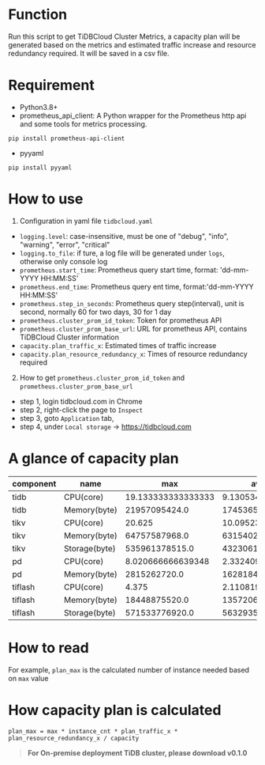 # Function
Run this script to get TiDBCloud Cluster Metrics, a capacity plan will be generated based on the metrics and estimated traffic increase and resource redundancy required.
It will be saved in a csv file.


# Requirement
- Python3.8+
- prometheus_api_client: A Python wrapper for the Prometheus http api and some tools for metrics processing.
```shell
pip install prometheus-api-client
```
- pyyaml
```shell
pip install pyyaml
```

# How to use
1. Configuration in yaml file `tidbcloud.yaml` 
- `logging.level`: case-insensitive, must be one of "debug", "info", "warning", "error", "critical" 
- `logging.to_file`: if ture, a log file will be generated under `logs`, otherwise only console log  
- `prometheus.start_time`: Prometheus query start time, format: 'dd-mm-YYYY HH:MM:SS'
- `prometheus.end_time`: Prometheus query ent time, format:'dd-mm-YYYY HH:MM:SS'
- `prometheus.step_in_seconds`: Prometheus query step(interval), unit is second, normally 60 for two days, 30 for 1 day
- `prometheus.cluster_prom_id_token`: Token for prometheus API
- `prometheus.cluster_prom_base_url`: URL for prometheus API, contains TiDBCloud Cluster information
- `capacity.plan_traffic_x`: Estimated times of traffic increase 
- `capacity.plan_resource_redundancy_x`: Times of resource redundancy required

2. How to get `prometheus.cluster_prom_id_token` and `prometheus.cluster_prom_base_url`
- step 1, login tidbcloud.com in Chrome
- step 2, right-click the page to `Inspect`
- step 3, goto `Application` tab, 
- step 4, under `Local storage` -> https://tidbcloud.com

# A glance of capacity plan
|component|name         |max               |average           |percentile_50.0    |percentile_75.0   |percentile_80.0   |percentile_85.0   |percentile_90.0   |percentile_95.0   |percentile_99.0   |percentile_99.9   |capacity     |instance_cnt|plan_max          |plan_average       |plan_percentile_50.0|plan_percentile_75.0|plan_percentile_80.0|plan_percentile_85.0|plan_percentile_90.0|plan_percentile_95.0|plan_percentile_99.0|plan_percentile_99.9|
|---------|-------------|------------------|------------------|-------------------|------------------|------------------|------------------|------------------|------------------|------------------|------------------|-------------|------------|------------------|-------------------|--------------------|--------------------|--------------------|--------------------|--------------------|--------------------|--------------------|--------------------|
|tidb     |CPU(core)    |19.133333333333333|9.130534955810484 |9.639999999999418  |11.575500000019868|12.076000000016453|12.613699999942133|13.245333333313464|14.072566666658968|15.412513333301993|16.97410333333528 |32           |28          |66.96666666666667 |31.956872345336695 |33.73999999999796   |40.51425000006954   |42.26600000005759   |44.14794999979747   |46.358666666597124  |49.25398333330639   |53.94379666655698   |59.409361666673476  |
|tidb     |Memory(byte) |21957095424.0     |17453655280.138306|17429174272.0      |17926579200.0     |18060755763.2     |18223577702.4     |18443410227.2     |18788643225.6     |19547643412.479992|20550619136.000034|66206752768  |28          |37.14416709282582 |29.52583097113195  |29.48441717575826   |30.325862339686104  |30.552844852044927  |30.828285897376098  |31.20017005946266   |31.78419048342594   |33.068168588022644  |34.764872871766634  |
|tikv     |CPU(core)    |20.625            |10.095236426022822|10.791666666666666 |12.258333333333333|12.575            |12.941666666666666|13.391666666666667|14.033333333333333|15.316666666666666|17.035666666666717|32           |27          |69.609375         |34.07142293782702  |36.421875           |41.371874999999996  |42.440625           |43.678125           |45.196875000000006  |47.3625             |51.69375            |57.49537500000017   |
|tikv     |Memory(byte) |64757587968.0     |63154024284.59444 |63918501888.0      |64091537408.0     |64131703603.2     |64179776307.2     |64239892889.6     |64322052915.2     |64459135877.12    |64591471394.816   |132135682048 |27          |52.92907556948474 |51.618416138787666 |52.24325554543491   |52.38468468758904   |52.417514192945696  |52.45680601746675   |52.5059418057608    |52.57309461889402   |52.68513823692281   |52.79330157092654   |
|tikv     |Storage(byte)|535961378515.0    |432306167962.59607|458253552019.0     |491701227618.0    |497623375915.2    |503519414160.5    |509573539586.2    |516538886515.8    |525188122942.27997|530738754529.2004 |2113559478272|27          |27.386893756566792|22.090254199106965 |23.416130053039755  |25.125260551531984  |25.427874233651078  |25.729153727811802  |26.038511260778026  |26.39443096690895   |26.836395124370725  |27.12002481047614   |
|pd       |CPU(core)    |8.020666666639348 |2.332409972299065 |0.15066666666534728|6.622666666656732 |6.8479999999826155|6.985733333329359 |7.12080000003179  |7.300399999991059 |7.5884266666794815|7.8683520000249185|32           |3           |3.0077499999897555|0.8746537396121494 |0.05649999999950523 |2.4834999999962744  |2.567999999993481   |2.6196499999985097  |2.6703000000119212  |2.7376499999966475  |2.8456600000048056  |2.9506320000093442  |
|pd       |Memory(byte) |2815262720.0      |1628184197.7913203|1102213120.0       |2649124864.0      |2660732928.0      |2680143872.0      |2732572672.0      |2750545920.0      |2788675584.0      |2807190323.200006 |66206752768  |3           |0.5102674761648869|0.29510902674778716|0.19977656186141862 |0.4801549243684544  |0.4822588905377079  |0.48577713177838966 |0.49527987241580823 |0.4985375306905733  |0.5054485472994584  |0.5088043510673704  |
|tiflash  |CPU(core)    |4.375             |2.1108198614318705|2.075              |2.425             |2.525             |2.6416666666666666|2.8               |3.0               |3.3921666666666623|4.083433333333339 |32           |3           |1.640625          |0.7915574480369514 |0.7781250000000001  |0.9093749999999999  |0.9468749999999999  |0.990625            |1.0499999999999998  |1.125               |1.2720624999999983  |1.5312875000000021  |
|tiflash  |Memory(byte) |18448875520.0     |13572061675.583063|13429231616.0      |13907263488.0     |14052513382.4     |14224212787.199999|14463580569.6     |14894157824.0     |16053884518.399996|17488448110.592045|267057463296 |3           |0.8289845320466501|0.6098490493279397 |0.6034311020672896  |0.6249110577038108  |0.6314377381840642  |0.6391529049207314  |0.649908692657756   |0.6692563154091677  |0.7213676481577118  |0.7858285431794854  |
|tiflash  |Storage(byte)|571533776920.0    |563293596854.1827 |563225580356.0     |565520096000.5    |566055551791.0    |566694664327.2    |567275747075.2    |568100122776.8    |569746993925.34   |570806903414.718  |1585119989760|3           |4.3267420557092455|4.264360556877237  |4.263845644452016   |4.281216056731132   |4.285269673824796   |4.29010801444503    |4.294507046077364   |4.300747903856654   |4.313215385126303   |4.321239329026261   |


# How to read
For example, `plan_max` is the calculated number of instance needed based on `max` value  

# How capacity plan is calculated 
```plan_max = max * instance_cnt * plan_traffic_x * plan_resource_redundancy_x / capacity ```


>**For On-premise deployment TiDB cluster, please download v0.1.0**


